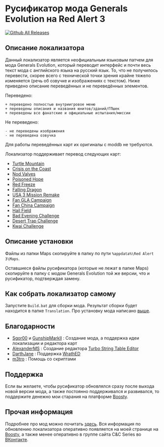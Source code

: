 # Русификатор мода Generals Evolution на Red Alert 3
[![Github All Releases](https://img.shields.io/github/downloads/MahBoiTranslator/GeneralsEvolutionRu/total.svg)](https://github.com/MahBoiTranslator/GeneralsEvolutionRu/releases)
## Описание локализатора
Данный локализатор является неофициальным языковым патчем для мода Generals Evolution, который переводит интерфейс и почти весь текст мода с английского языка на русский язык. То, что не получилось перевести, скорее всего с технической точки зрения крайне тяжело изменяется (речь об озвучке и изображениях с текстом). Ниже приведено описание переведённых и не переведённых элементов.

Переведено:

	+ переведено полностью внутриигровое меню
	+ переведены описания и названия юнитов/зданий/ГПшек
	+ переведены все фанатские и официальные испытания/миссии

Не переведено:

	- не переведены изображения
	- не переведена озвучка

Для работы переведённых карт их оригиналы с moddb не требуются.

Локализатор поддерживает перевод следующих карт:
* [Turtle Mountain](https://www.moddb.com/mods/command-and-conquer-generals-evolution/addons/turtle-mountain-beta-03)
* [Crisis on the Coast](https://www.moddb.com/mods/command-and-conquer-generals-evolution/addons/generals-evolution-dev-history-map-pack)
* [Nod Valves](https://www.moddb.com/mods/command-and-conquer-generals-evolution/addons/tiberian-sun-22nd-anniversary-nod-valves-beta-03)
* [Poisoned Hope](https://www.moddb.com/mods/command-and-conquer-generals-evolution/addons/poisoned-hope)
* [Red Freeze](https://www.moddb.com/mods/command-and-conquer-generals-evolution/addons/red-freeze)
* [Falling Dragon](https://www.moddb.com/mods/command-and-conquer-generals-evolution/addons/falling-dragon)
* [USA 3 Mission Remake](https://www.moddb.com/mods/command-and-conquer-generals-evolution/addons/usa-3-remake)
* [Fan GLA Campaign](https://www.moddb.com/mods/command-and-conquer-generals-evolution/addons/gla-campaign-pack)
* [Fan China Campaign](https://www.moddb.com/mods/command-and-conquer-generals-evolution/addons/china-campaign-first-part)
* [Hail Field](https://www.moddb.com/mods/command-and-conquer-generals-evolution/addons/packmap2-3maps)
* [Bad Evening Challenge](https://cdn.discordapp.com/attachments/829258846362533900/1040005328001060904/Bad_Evening_Challenge_v1.01.rar)
* [Desert Trap Challenge](https://cdn.discordapp.com/attachments/829258846362533900/1053356170313732207/GenEvoDesert_Trap.rar)
* [Kwai Challenge](https://www.moddb.com/mods/command-and-conquer-generals-evolution/addons/kwai-challenge-map-for-genevo)

## Описание установки
Файлы из папки Maps скопируйте в папку по пути `%appdata%\Red Alert 3\Maps`.

Оставшиеся файлы русификатора (которые не лежат в папке Maps) скопируйте в папку с модом Generals Evolution той же версии, что и русификатор, подтверждая замену.

## Как собрать локализатор самому
Запустите `Build.bat` для сборки мода. Результат сборки будет находится в папке `Translation`. Про установку мода написано [выше](https://github.com/MahBoiTranslator/GeneralsEvolutionRu#описание-установки).

## Благодарности
* [Sgor00](https://www.moddb.com/members/sgor00) и [GunshipMarkII](https://www.moddb.com/members/gunship-mk-ii) : Создание мода, а поддержка идеи локализации и редактора карт
* [AlexanderMS](https://web.archive.org/web/20200411001236/http://alexanderms.narod.ru/AboutCSFEditor.html)            : Создание редактора [Turbo String Table Editor](https://web.archive.org/web/20200411001236/http://alexanderms.narod.ru/AboutCSFEditor.html)
* [DarthJane](https://github.com/Qibbi)              : Поддержка [WrathED](https://github.com/Qibbi/WrathEd2012)
* [m3tro](https://www.youtube.com/c/m3tro_romhack)                  : Помощь со скриптами

## Поддержка
Если вы желаете, чтобы русификатор обновлялся сразу после выхода новой версии мода, а также постоянно поддерживался и развивался, то поддержите денежно мои старания на платформе [Boosty](https://boosty.to/mah_boi).

## Прочая информация
Подробнее про мод можно почитать [здесь](https://cncseries.ru/generals-evolution/). Вся информация по обновлению локализатора оперативно появляется на моей странице на [Boosty](https://boosty.to/mah_boi), а также менее оперативно в группе сайта C&C Series во [ВКонтакте](https://vk.com/cncseries).
